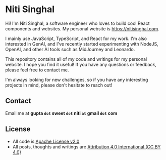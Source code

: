 # Niti Singhal

Hi! I'm Niti Singhal, a software engineer who loves to build cool React components 
and websites. My personal website is https://nitisinghal.com.

I mainly use JavaScript, TypeScript, and React for my work. I'm also interested in 
GenAI, and I've recently started experimenting with NodeJS, OpenAI, and other AI 
tools such as MidJourney and Leonardo.

This repository contains all of my code and writings for my personal website. I 
hope you find it useful! If you have any questions or feedback, please feel free 
to contact me.

I'm always looking for new challenges, so if you have any interesting projects in 
mind, please don't hesitate to reach out!

## Contact

Email me at **gupta `dot` sweet `dot` niti `at` gmail `dot` com**

## License

* All code is [Apache License v2.0](https://www.apache.org/licenses/LICENSE-2.0)
* All posts, thoughts and writings are [Attribution 4.0 International (CC BY 4.0)](https://creativecommons.org/licenses/by/4.0/)
